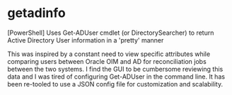 # getadinfo
[PowerShell] Uses Get-ADUser cmdlet (or DirectorySearcher) to return Active Directory User information in a 'pretty' manner

This was inspired by a constant need to view specific attributes while comparing users between Oracle OIM and AD for reconciliation jobs between the two systems.  I find the GUI to be cumbersome reviewing this data and I was tired of configuring Get-ADUser in the command line.  It has been re-tooled to use a JSON config file for customization and scalability.
